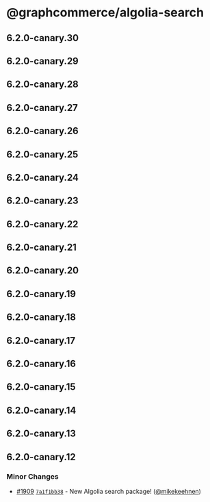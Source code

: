 # @graphcommerce/algolia-search

## 6.2.0-canary.30

## 6.2.0-canary.29

## 6.2.0-canary.28

## 6.2.0-canary.27

## 6.2.0-canary.26

## 6.2.0-canary.25

## 6.2.0-canary.24

## 6.2.0-canary.23

## 6.2.0-canary.22

## 6.2.0-canary.21

## 6.2.0-canary.20

## 6.2.0-canary.19

## 6.2.0-canary.18

## 6.2.0-canary.17

## 6.2.0-canary.16

## 6.2.0-canary.15

## 6.2.0-canary.14

## 6.2.0-canary.13

## 6.2.0-canary.12

### Minor Changes

- [#1909](https://github.com/graphcommerce-org/graphcommerce/pull/1909) [`7a1f1bb38`](https://github.com/graphcommerce-org/graphcommerce/commit/7a1f1bb382ece4167bd3816d6f2cc41ffae56710) - New Algolia search package! ([@mikekeehnen](https://github.com/mikekeehnen))
